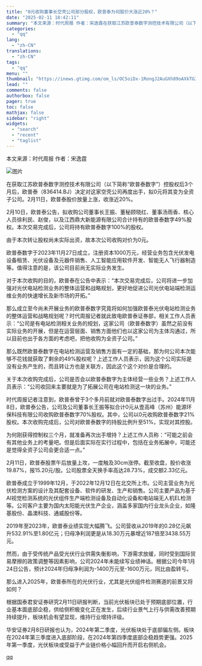 ```yaml
---
title: "0元收购董事长空壳公司部分股权，欧普泰为何股价大涨近20%？"
date: "2025-02-11 18:42:11"
summary: "本文来源：时代周报 作者：宋逸霆在获取江苏欧普泰数字测控技术有限公司（以下简称“欧普泰数字”）控股权..."
categories:
  - "qq"
lang:
  - "zh-CN"
translations:
  - "zh-CN"
tags:
  - "qq"
menu: ""
thumbnail: "https://inews.gtimg.com/om_ls/OC5oiDx-1RongJ2AuGXh89oAXkTG33f_QqorXinjPnnaIAA_640360/0"
lead: ""
comments: false
authorbox: false
pager: true
toc: false
mathjax: false
sidebar: "right"
widgets:
  - "search"
  - "recent"
  - "taglist"
---
```


本文来源：时代周报 作者：宋逸霆

![图片](https://inews.gtimg.com/om_bt/OJzGl3zJCRQDUbdRElGbQ9J_-X_7pUn2-ZL3r2iX08pUMAA/641)

在获取江苏欧普泰数字测控技术有限公司（以下简称“欧普泰数字”）控股权后3个月后，欧普泰（836414.BJ）决定对这家空壳公司再度出手，拟0元将其变为全资子公司。2月11日，欧普泰股价放量上涨，收涨近20%。

2月10日，欧普泰公告，拟收购公司董事长王振、董秘顾晓红、董事汤雨香、核心人员徐利民、赵俊，以及江西鼎大新能源有限公司合计持有的欧普泰数字49%股权。本次交易完成后，公司将持有欧普泰数字100%的股权。

由于本次转让股权尚未实际出资，故本次公司收购对价为0元。

欧普泰数字于2023年11月27日成立，注册资本1000万元，经营业务包含光伏发电设备租赁、光伏设备及元器件销售、人工智能应用软件开发、智能无人飞行器制造等。值得注意的是，该公司目前尚无实际业务发生。

对于本次收购的目的，欧普泰在公告中表示：“本次交易完成后，公司将进一步加强对光伏电站检测业务的整体运营和战略规划，更好地促进公司光伏电站端检测运维业务的快速增长及新市场的开拓。”

那么成立至今尚未开展业务的欧普泰数字究竟将如何加强欧普泰光伏电站检测业务的整体运营和战略规划呢？时代周报记者就此致电欧普泰证券部，相关工作人员表示：“公司是有电站检测相关业务的规划，这家公司（欧普泰数字）虽然之前没有实际业务的开展，但是在运营层面、销售方面他们也以这家公司为主体沟通过，所以目前也出于各方面的考虑吧，把他收购为全资子公司。”

那么既然欧普泰数字在电站检测运营及销售方面有一定的基础，那为何公司本次能够不花钱就获取了剩余的49%股权呢？上述工作人员表示，因为这个公司实际是没有业务产生的，而且转让方也是关联方，因此这个这个对价是合理的。

关于本次收购完成后，公司是否会以欧普泰数字为主体经营一些业务？上述工作人员表示：“公司收回来主要就是为了拓展公司在电站检测这一块的业务。”

时代周报记者注意到，欧普泰曾于3个多月前就对欧普泰数字出过手。2024年11月8日，欧普泰公告，公司及公司董事长王振等拟合计0元从壹高峰（苏州）能源环保科技有限公司收购欧普泰数字70%股权。其中，公司以0元收购欧普泰数字21%股权。本次收购完成后，公司对欧普泰数字的持股比例升至51%，实现对其控股。

为何刚获得控制权三个月，就准备再次出手增持？上述工作人员称：“可能之前会有其他业务上的考量吧。但是后面实际在实行过程中，包括在业务拓展中，可能还是觉得全资子公司会更合适一点。”

2月11日，欧普泰股票午后放量上攻，一度触及30cm涨停。截至收盘，股价收涨19.87%，报15.20元/股。公司股票全天换手率高达28.73%，成交额2.33亿元。

欧普泰成立于1999年12月，于2022年12月12日在北交所上市。公司主营业务为光伏检测方案的设计及其配套设备、软件的研发、生产和销售。公司主要产品为基于AI视觉检测系统的光伏组件生产端检测设备及自动化设备和电站端无人机EL检测等。公司客户主要为国内太阳能光伏生产企业，涵盖多家国内行业龙头企业，如隆基股份、晶澳科技、通威股份等。

2019年至2023年，欧普泰业绩实现大幅腾飞。公司营收从2019年的0.28亿元飙升532.91%至1.80亿元；归母净利润更是从18.30万元暴增近187倍至3438.55万元。

然而，由于受传统产品受光伏行业供需失衡影响，下游需求放缓，同时受到国际贸易摩擦的政策调整等因素影响，公司2024年未能续写业绩神话。根据公司今年1月24日公告，预计2024年归母净利润为-1400万元至-1600万元，同比由盈转亏。

那么进入2025年，欧普泰所在的光伏行业，尤其是光伏组件检测赛道的前景又将如何？

根据国泰君安证券研究2月11日研报判断，当前光伏板块已处于预期底部位置，行业基本面底部企稳，供给侧积极变化正在发生，后续行业景气上行与供需改善预期持续提升，板块机会有望显现，维持行业增持评级。

华安证券2月8日研报也认为，2024年第二季度，光伏板块处于底部偏左侧。板块在2024年第三季度进入底部阶段，在2024年第四季度底部企稳趋势更强。2025年第一季度，光伏板块或受益于产业链价格小幅回升而开启右侧机会。

[qq](https://new.qq.com/rain/a/20250211A07H2D00)
